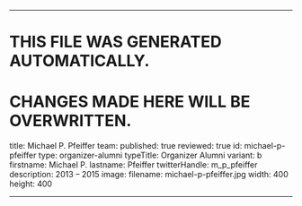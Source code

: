----

# THIS FILE WAS GENERATED AUTOMATICALLY.
# CHANGES MADE HERE WILL BE OVERWRITTEN.

title: Michael P. Pfeiffer
team:
  published: true
  reviewed: true
  id: michael-p-pfeiffer
  type: organizer-alumni
  typeTitle: Organizer Alumni
  variant: b
  firstname: Michael P.
  lastname: Pfeiffer
  twitterHandle: m_p_pfeiffer
  description: 2013 – 2015
  image:
    filename: michael-p-pfeiffer.jpg
    width: 400
    height: 400

----

